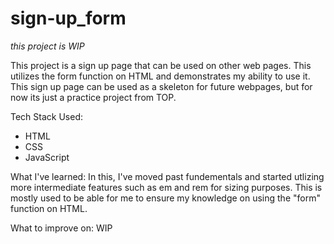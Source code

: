 # sign-up_form
*this project is WIP*

This project is a sign up page that can be used on other web pages.
This utilizes the form function on HTML and demonstrates my ability
to use it. This sign up page can be used as a skeleton for future webpages, but for now its just a practice project from TOP.

Tech Stack Used:
- HTML
- CSS
- JavaScript

What I've learned:
In this, I've moved past fundementals and started utlizing more intermediate features such as em and rem for sizing purposes. This
is mostly used to be able for me to ensure my knowledge on using
the "form" function on HTML.

What to improve on:
WIP